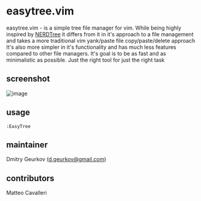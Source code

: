easytree.vim
============

easytree.vim - is a simple tree file manager for vim.
While being highly inspired by [NERDTree] it differs from it in it's approach to a file 
management and takes a more traditional vim yank/paste file copy/paste/delete approach
It's also more simpler in it's functionality and has much less features compared to other
file managers. It's goal is to be as fast and as minimalistic as possible.
Just the right tool for just the right task

screenshot
----------
![image](http://i.imgur.com/S6aL4.png)

usage
-----

    :EasyTree

maintainer
----------
Dmitry Geurkov (d.geurkov@gmail.com)

contributors
------------
Matteo Cavalleri

[NERDTree]: https://github.com/scrooloose/nerdtree
